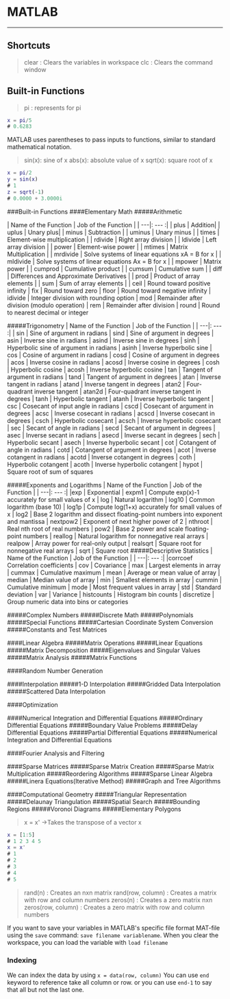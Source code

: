 # MATLAB

--- 
## Shortcuts
> clear : Clears the variables in workspace
> clc : Clears the command window

## Built-in Functions
> pi : represents for pi

```MATLAB
x = pi/5
# 0.6283
```

MATLAB uses parentheses to pass inputs to functions, similar to standard mathematical notation.

> sin(x): sine of x
> abs(x): absolute value of x
> sqrt(x): square root of x

```MATLAB
x = pi/2
y = sin(x)
# 1
z = sqrt(-1)
# 0.0000 + 3.0000i
```

###Built-in Functions
####Elementary Math
#####Arithmetic

| Name of the Function | Job of the Function | 
| ---|: --- :|
| plus	| Addition|
| uplus	| Unary plus|
| minus	| Subtraction |
| uminus |	Unary minus |
| times	| Element-wise multiplication |
| rdivide	| Right array division |
| ldivide	| Left array division | 
| power	| Element-wise power |
| mtimes	 | Matrix Multiplication |
| mrdivide	| Solve systems of linear equations xA = B for x |
| mldivide	| Solve systems of linear equations Ax = B for x |
| mpower	| Matrix power |
| cumprod	| Cumulative product |
| cumsum	| Cumulative sum |
| diff	| Differences and Approximate Derivatives |
| prod	| Product of array elements |
| sum	| Sum of array elements |
| ceil	| Round toward positive infinity
| fix	| Round toward zero
| floor	| Round toward negative infinity
| idivide	| Integer division with rounding option
| mod	| Remainder after division (modulo operation)
| rem	| Remainder after division
| round	| Round to nearest decimal or integer

#####Trigonometry
| Name of the Function | Job of the Function | 
| ---|: --- :|
| sin	| Sine of argument in radians
| sind	| Sine of argument in degrees
| asin	| Inverse sine in radians
| asind	| Inverse sine in degrees
| sinh	| Hyperbolic sine of argument in radians
| asinh	| Inverse hyperbolic sine
| cos	| Cosine of argument in radians
| cosd	| Cosine of argument in degrees
| acos	| Inverse cosine in radians
| acosd	| Inverse cosine in degrees
| cosh	| Hyperbolic cosine
| acosh	| Inverse hyperbolic cosine
| tan	| Tangent of argument in radians
| tand	| Tangent of argument in degrees
| atan	| Inverse tangent in radians
| atand	| Inverse tangent in degrees
| atan2	| Four-quadrant inverse tangent
| atan2d	| Four-quadrant inverse tangent in degrees
| tanh	| Hyperbolic tangent
| atanh	| Inverse hyperbolic tangent
| csc	| Cosecant of input angle in radians
| cscd	| Cosecant of argument in degrees
| acsc	| Inverse cosecant in radians
| acscd	| Inverse cosecant in degrees
| csch	| Hyperbolic cosecant
| acsch	| Inverse hyperbolic cosecant
| sec	| Secant of angle in radians
| secd	| Secant of argument in degrees
| asec	| Inverse secant in radians
| asecd	| Inverse secant in degrees
| sech	| Hyperbolic secant
| asech	| Inverse hyperbolic secant
| cot	| Cotangent of angle in radians
| cotd	| Cotangent of argument in degrees
| acot	| Inverse cotangent in radians
| acotd	| Inverse cotangent in degrees
| coth	| Hyperbolic cotangent
| acoth	| Inverse hyperbolic cotangent
| hypot	| Square root of sum of squares

#####Exponents and Logarithms
| Name of the Function | Job of the Function | 
| ---|: --- :|
|exp	| Exponential
| expm1	| Compute exp(x)-1 accurately for small values of x
| log	| Natural logarithm
| log10	| Common logarithm (base 10)
| log1p	| Compute log(1+x) accurately for small values of x
| log2	| Base 2 logarithm and dissect floating-point numbers into exponent and mantissa
| nextpow2	| Exponent of next higher power of 2
| nthroot	| Real nth root of real numbers
| pow2	| Base 2 power and scale floating-point numbers
| reallog	| Natural logarithm for nonnegative real arrays
| realpow	| Array power for real-only output
| realsqrt	| Square root for nonnegative real arrays
| sqrt	| Square root
#####Descriptive Statistics
| Name of the Function | Job of the Function | 
| ---|: --- :|
|corrcoef	Correlation coefficients
| cov	| Covariance
| max	| Largest elements in array
| cummax	| Cumulative maximum
| mean	| Average or mean value of array
| median	| Median value of array
| min	| Smallest elements in array
| cummin	| Cumulative minimum
| mode	| Most frequent values in array
| std	| Standard deviation
| var	| Variance
| histcounts	| Histogram bin counts
| discretize	| Group numeric data into bins or categories

#####Complex Numbers
#####Discrete Math
#####Polynomials
#####Special Functions
#####Cartesian Coordinate System Conversion
#####Constants and Test Matrices

####Linear Algebra
#####Matrix Operations
#####Linear Equations
#####Matrix Decomposition
#####Eigenvalues and Singular Values
#####Matrix Analysis
#####Matrix Functions

####Random Number Generation

####Interpolation
#####1-D Interpolation
#####Gridded Data Interpolation
#####Scattered Data Interpolation

####Optimization

####Numerical Integration and Differential Equations
#####Ordinary Differential Equations
#####Boundary Value Problems
#####Delay Differential Equations
#####Partial Differential Equations
#####Numerical Integration and Differential Equations

####Fourier Analysis and Filtering

####Sparse Matrices
#####Sparse Matrix Creation
#####Sparse Matrix Multiplication
#####Reordering Algorithms
#####Sparse Linear Algebra
#####Linera Equations(Iterative Method)
#####Graph and Tree Algorithms

####Computational Geometry
#####Triangular Representation
#####Delaunay Triangulation
#####Spatial Search
#####Bounding Regions
#####Voronoi Diagrams
#####Elementary Polygons

> x = x'    ->Takes the transpose of a vector x
```MATLAB
x = [1:5]
# 1 2 3 4 5
x = x'
# 1
# 2
# 3
# 4
# 5
```



> rand(n) : Creates an nxn matrix
> rand(row, column) : Creates  a matrix with row and column numbers
> zeros(n) : Creates a zero matrix nxn
> zeros(row, column) : Creates  a zero matrix with row and column numbers

If you want to save your variables in MATLAB's specific file format MAT-file using the ```save``` command: 	```save filename variablename```. When you clear the workspace, you can load the variable with ```load filename```


### Indexing
We can index the data by using ```x = data(row, column)``` You can use ```end``` keyword to reference take all column or row. or you can use ```end-1``` to say that all but not the last one.

